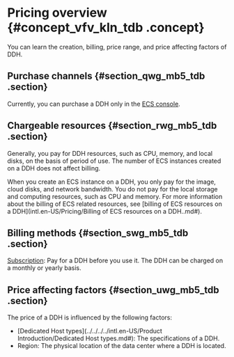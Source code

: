 # Pricing overview {#concept_vfv_kln_tdb .concept}

You can learn the creation, billing, price range, and price affecting factors of DDH.

## Purchase channels {#section_qwg_mb5_tdb .section}

Currently, you can purchase a DDH only in the [ECS console](https://ecs.console.aliyun.com/#/home).

## Chargeable resources {#section_rwg_mb5_tdb .section}

Generally, you pay for DDH resources, such as CPU, memory, and local disks, on the basis of period of use. The number of ECS instances created on a DDH does not affect billing.

When you create an ECS instance on a DDH, you only pay for the image, cloud disks, and network bandwidth. You do not pay for the local storage and computing resources, such as CPU and memory. For more information about the billing of ECS related resources, see [billing of ECS resources on a DDH](intl.en-US/Pricing/Billing of ECS resources on a DDH..md#).

## Billing methods {#section_swg_mb5_tdb .section}

[Subscription](intl.en-US/Pricing/Subscription.md#): Pay for a DDH before you use it. The DDH can be charged on a monthly or yearly basis.

## Price affecting factors {#section_uwg_mb5_tdb .section}

The price of a DDH is influenced by the following factors:

-   [Dedicated Host types](../../../../intl.en-US/Product Introduction/Dedicated Host types.md#): The specifications of a DDH.
-   Region: The physical location of the data center where a DDH is located.


